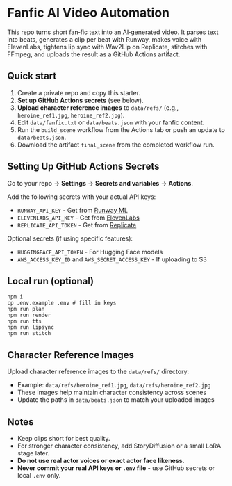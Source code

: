 # Fanfic AI Video Automation

This repo turns short fan‑fic text into an AI‑generated video. It parses text into beats, generates a clip per beat with Runway, makes voice with ElevenLabs, tightens lip sync with Wav2Lip on Replicate, stitches with FFmpeg, and uploads the result as a GitHub Actions artifact.

## Quick start
1. Create a private repo and copy this starter.
2. **Set up GitHub Actions secrets** (see below).
3. **Upload character reference images** to `data/refs/` (e.g., `heroine_ref1.jpg`, `heroine_ref2.jpg`).
4. Edit `data/fanfic.txt` or `data/beats.json` with your fanfic content.
5. Run the `build_scene` workflow from the Actions tab or push an update to `data/beats.json`.
6. Download the artifact `final_scene` from the completed workflow run.

## Setting Up GitHub Actions Secrets
Go to your repo → **Settings** → **Secrets and variables** → **Actions**.

Add the following secrets with your actual API keys:
- `RUNWAY_API_KEY` - Get from [Runway ML](https://runwayml.com/)
- `ELEVENLABS_API_KEY` - Get from [ElevenLabs](https://elevenlabs.io/)
- `REPLICATE_API_TOKEN` - Get from [Replicate](https://replicate.com/)

Optional secrets (if using specific features):
- `HUGGINGFACE_API_TOKEN` - For Hugging Face models
- `AWS_ACCESS_KEY_ID` and `AWS_SECRET_ACCESS_KEY` - If uploading to S3

## Local run (optional)

```
npm i
cp .env.example .env # fill in keys
npm run plan
npm run render
npm run tts
npm run lipsync
npm run stitch
```

## Character Reference Images
Upload character reference images to the `data/refs/` directory:
- Example: `data/refs/heroine_ref1.jpg`, `data/refs/heroine_ref2.jpg`
- These images help maintain character consistency across scenes
- Update the paths in `data/beats.json` to match your uploaded images

## Notes
- Keep clips short for best quality.
- For stronger character consistency, add StoryDiffusion or a small LoRA stage later.
- **Do not use real actor voices or exact actor face likeness.**
- **Never commit your real API keys or `.env` file** - use GitHub secrets or local `.env` only.
